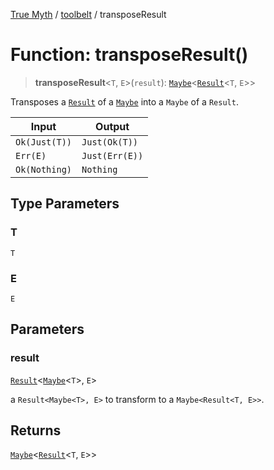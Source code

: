 [True Myth](../../index.md) / [toolbelt](../index.md) / transposeResult

# Function: transposeResult()

> **transposeResult**\<`T`, `E`\>(`result`): [`Maybe`](../../maybe/classes/Maybe.md)\<[`Result`](../../result/classes/Result.md)\<`T`, `E`\>\>

Transposes a [`Result`](../../result/classes/Result.md) of a [`Maybe`](../../maybe/classes/Maybe.md) into a `Maybe` of a
`Result`.

| Input         | Output         |
| ------------- | -------------- |
| `Ok(Just(T))` | `Just(Ok(T))`  |
| `Err(E)`      | `Just(Err(E))` |
| `Ok(Nothing)` | `Nothing`      |

## Type Parameters

### T

`T`

### E

`E`

## Parameters

### result

[`Result`](../../result/classes/Result.md)\<[`Maybe`](../../maybe/classes/Maybe.md)\<`T`\>, `E`\>

a `Result<Maybe<T>, E>` to transform to a `Maybe<Result<T, E>>`.

## Returns

[`Maybe`](../../maybe/classes/Maybe.md)\<[`Result`](../../result/classes/Result.md)\<`T`, `E`\>\>
